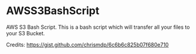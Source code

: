 # AWSS3BashScript
AWS S3 Bash Script. This is a bash script which will transfer all your files to your S3 Bucket.

Credits: https://gist.github.com/chrismdp/6c6b6c825b07f680e710

